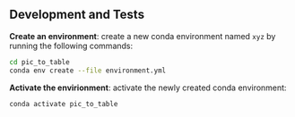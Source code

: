 ## Development and Tests

__Create an environment__:
create a new conda environment named `xyz` by running the following commands:

```bash
cd pic_to_table
conda env create --file environment.yml
```

__Activate the envirionment__:
activate the newly created conda environment:

```bash
conda activate pic_to_table
```